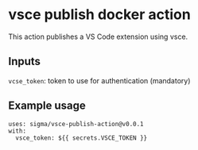 # vsce publish docker action

This action publishes a VS Code extension using vsce.

## Inputs

`vcse_token`: token to use for authentication (mandatory)

## Example usage

    uses: sigma/vsce-publish-action@v0.0.1
    with:
      vsce_token: ${{ secrets.VSCE_TOKEN }}
